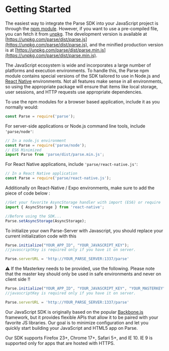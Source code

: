 # Getting Started

The easiest way to integrate the Parse SDK into your JavaScript project is through the [npm module](https://npmjs.org/parse).
However, if you want to use a pre-compiled file, you can fetch it from [unpkg](https://unpkg.com). The development version is available at [https://unpkg.com/parse/dist/parse.js](https://unpkg.com/parse/dist/parse.js), and the minified production version is at [https://unpkg.com/parse/dist/parse.min.js](https://unpkg.com/parse/dist/parse.min.js).

The JavaScript ecosystem is wide and incorporates a large number of platforms and execution environments. To handle this, the Parse npm module contains special versions of the SDK tailored to use in Node.js and [React Native](https://facebook.github.io/react-native/) environments. Not all features make sense in all environments, so using the appropriate package will ensure that items like local storage, user sessions, and HTTP requests use appropriate dependencies.

To use the npm modules for a browser based application, include it as you normally would:

```js
const Parse = require('parse');
```

For server-side applications or Node.js command line tools, include `'parse/node'`:

```js
// In a node.js environment
const Parse = require('parse/node');
// ES6 Minimized
import Parse from 'parse/dist/parse.min.js';
```

For React Native applications, include `'parse/react-native.js'`:
```js
// In a React Native application
const Parse = require('parse/react-native.js');
```

Additionally on React-Native / Expo environments, make sure to add the piece of code below :

```js
//Get your favorite AsyncStorage handler with import (ES6) or require
import { AsyncStorage } from 'react-native'; 

//Before using the SDK...
Parse.setAsyncStorage(AsyncStorage);
```

To initialize your own Parse-Server with Javascript, you should replace your current initialization code with this


```js
Parse.initialize("YOUR_APP_ID", "YOUR_JAVASCRIPT_KEY");
//javascriptKey is required only if you have it on server.

Parse.serverURL = 'http://YOUR_PARSE_SERVER:1337/parse'
```

⚠️ If the Masterkey needs to be provided, use the following. Please note that the master key should only be used in safe environments and never on client side ‼️ 


```js
Parse.initialize("YOUR_APP_ID", "YOUR_JAVASCRIPT_KEY", "YOUR_MASTERKEY");
//javascriptKey is required only if you have it on server.

Parse.serverURL = 'http://YOUR_PARSE_SERVER:1337/parse'
```

Our JavaScript SDK is originally based on the popular [Backbone.js](http://backbonejs.org/) framework, but it provides flexible APIs that allow it to be paired with your favorite JS libraries. Our goal is to minimize configuration and let you quickly start building your JavaScript and HTML5 app on Parse.

Our SDK supports Firefox 23+, Chrome 17+, Safari 5+, and IE 10. IE 9 is supported only for apps that are hosted with HTTPS.
